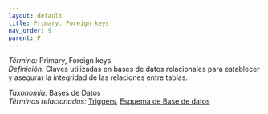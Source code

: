 ```yaml
---
layout: default
title: Primary, Foreign keys
nav_order: 9
parent: P
---
```


*Término:* Primary, Foreign keys  
*Definición:* Claves utilizadas en bases de datos relacionales para establecer y asegurar la integridad de las relaciones entre tablas.

*Taxonomía:* Bases de Datos  
*Términos relacionados:* [Triggers](https://maleniski.github.io/diccionario-angl-tec-mx/docs/alfabeticamente/T/triggers/), [Esquema de Base de datos](https://maleniski.github.io/diccionario-angl-tec-mx/docs/alfabeticamente/E/esquema-de-base-de-datos/)
